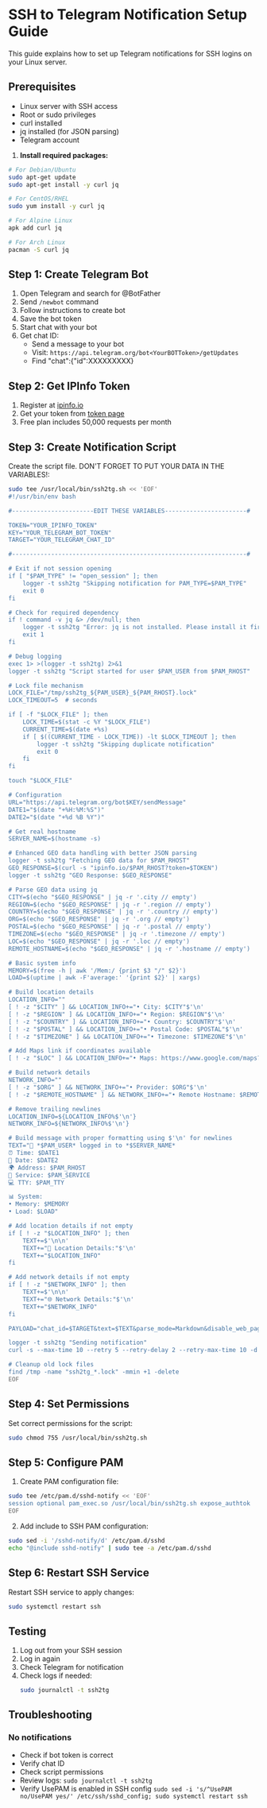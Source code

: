# SSH to Telegram Notification Setup Guide

This guide explains how to set up Telegram notifications for SSH logins on your Linux server.

## Prerequisites

- Linux server with SSH access
- Root or sudo privileges
- curl installed
- jq installed (for JSON parsing)
- Telegram account

1. **Install required packages:**

```bash
# For Debian/Ubuntu
sudo apt-get update
sudo apt-get install -y curl jq

# For CentOS/RHEL
sudo yum install -y curl jq

# For Alpine Linux
apk add curl jq

# For Arch Linux
pacman -S curl jq
```

## Step 1: Create Telegram Bot

1. Open Telegram and search for @BotFather
2. Send `/newbot` command
3. Follow instructions to create bot
4. Save the bot token
5. Start chat with your bot
6. Get chat ID:
   - Send a message to your bot
   - Visit: `https://api.telegram.org/bot<YourBOTToken>/getUpdates`
   - Find "chat":{"id":XXXXXXXXX}

## Step 2: Get IPInfo Token

1. Register at [ipinfo.io](https://ipinfo.io)
2. Get your token from [token page](https://ipinfo.io/account/token)
3. Free plan includes 50,000 requests per month

## Step 3: Create Notification Script

Create the script file. DON'T FORGET TO PUT YOUR DATA IN THE VARIABLES!:

```bash
sudo tee /usr/local/bin/ssh2tg.sh << 'EOF'
#!/usr/bin/env bash

#-----------------------EDIT THESE VARIABLES-----------------------#

TOKEN="YOUR_IPINFO_TOKEN"
KEY="YOUR_TELEGRAM_BOT_TOKEN"
TARGET="YOUR_TELEGRAM_CHAT_ID"

#------------------------------------------------------------------#

# Exit if not session opening
if [ "$PAM_TYPE" != "open_session" ]; then
    logger -t ssh2tg "Skipping notification for PAM_TYPE=$PAM_TYPE"
    exit 0
fi

# Check for required dependency
if ! command -v jq &> /dev/null; then
    logger -t ssh2tg "Error: jq is not installed. Please install it first."
    exit 1
fi

# Debug logging
exec 1> >(logger -t ssh2tg) 2>&1
logger -t ssh2tg "Script started for user $PAM_USER from $PAM_RHOST"

# Lock file mechanism
LOCK_FILE="/tmp/ssh2tg_${PAM_USER}_${PAM_RHOST}.lock"
LOCK_TIMEOUT=5  # seconds

if [ -f "$LOCK_FILE" ]; then
    LOCK_TIME=$(stat -c %Y "$LOCK_FILE")
    CURRENT_TIME=$(date +%s)
    if [ $((CURRENT_TIME - LOCK_TIME)) -lt $LOCK_TIMEOUT ]; then
        logger -t ssh2tg "Skipping duplicate notification"
        exit 0
    fi
fi

touch "$LOCK_FILE"

# Configuration
URL="https://api.telegram.org/bot$KEY/sendMessage"
DATE1="$(date "+%H:%M:%S")"
DATE2="$(date "+%d %B %Y")"

# Get real hostname
SERVER_NAME=$(hostname -s)

# Enhanced GEO data handling with better JSON parsing
logger -t ssh2tg "Fetching GEO data for $PAM_RHOST"
GEO_RESPONSE=$(curl -s "ipinfo.io/$PAM_RHOST?token=$TOKEN")
logger -t ssh2tg "GEO Response: $GEO_RESPONSE"

# Parse GEO data using jq
CITY=$(echo "$GEO_RESPONSE" | jq -r '.city // empty')
REGION=$(echo "$GEO_RESPONSE" | jq -r '.region // empty')
COUNTRY=$(echo "$GEO_RESPONSE" | jq -r '.country // empty')
ORG=$(echo "$GEO_RESPONSE" | jq -r '.org // empty')
POSTAL=$(echo "$GEO_RESPONSE" | jq -r '.postal // empty')
TIMEZONE=$(echo "$GEO_RESPONSE" | jq -r '.timezone // empty')
LOC=$(echo "$GEO_RESPONSE" | jq -r '.loc // empty')
REMOTE_HOSTNAME=$(echo "$GEO_RESPONSE" | jq -r '.hostname // empty')

# Basic system info
MEMORY=$(free -h | awk '/Mem:/ {print $3 "/" $2}')
LOAD=$(uptime | awk -F'average:' '{print $2}' | xargs)

# Build location details
LOCATION_INFO=""
[ ! -z "$CITY" ] && LOCATION_INFO+="• City: $CITY"$'\n'
[ ! -z "$REGION" ] && LOCATION_INFO+="• Region: $REGION"$'\n'
[ ! -z "$COUNTRY" ] && LOCATION_INFO+="• Country: $COUNTRY"$'\n'
[ ! -z "$POSTAL" ] && LOCATION_INFO+="• Postal Code: $POSTAL"$'\n'
[ ! -z "$TIMEZONE" ] && LOCATION_INFO+="• Timezone: $TIMEZONE"$'\n'

# Add Maps link if coordinates available
[ ! -z "$LOC" ] && LOCATION_INFO+="• Maps: https://www.google.com/maps?q=${LOC}"$'\n'

# Build network details
NETWORK_INFO=""
[ ! -z "$ORG" ] && NETWORK_INFO+="• Provider: $ORG"$'\n'
[ ! -z "$REMOTE_HOSTNAME" ] && NETWORK_INFO+="• Remote Hostname: $REMOTE_HOSTNAME"$'\n'

# Remove trailing newlines
LOCATION_INFO=${LOCATION_INFO%$'\n'}
NETWORK_INFO=${NETWORK_INFO%$'\n'}

# Build message with proper formatting using $'\n' for newlines
TEXT="🔐 *$PAM_USER* logged in to *$SERVER_NAME*
⏰ Time: $DATE1
📅 Date: $DATE2
🌍 Address: $PAM_RHOST
🔧 Service: $PAM_SERVICE
💻 TTY: $PAM_TTY

📊 System:
• Memory: $MEMORY
• Load: $LOAD"

# Add location details if not empty
if [ ! -z "$LOCATION_INFO" ]; then
    TEXT+=$'\n\n'
    TEXT+="📍 Location Details:"$'\n'
    TEXT+="$LOCATION_INFO"
fi

# Add network details if not empty
if [ ! -z "$NETWORK_INFO" ]; then
    TEXT+=$'\n\n'
    TEXT+="🌐 Network Details:"$'\n'
    TEXT+="$NETWORK_INFO"
fi

PAYLOAD="chat_id=$TARGET&text=$TEXT&parse_mode=Markdown&disable_web_page_preview=true"

logger -t ssh2tg "Sending notification"
curl -s --max-time 10 --retry 5 --retry-delay 2 --retry-max-time 10 -d "$PAYLOAD" $URL

# Cleanup old lock files
find /tmp -name "ssh2tg_*.lock" -mmin +1 -delete
EOF
```

## Step 4: Set Permissions

Set correct permissions for the script:

```bash
sudo chmod 755 /usr/local/bin/ssh2tg.sh
```

## Step 5: Configure PAM

1. Create PAM configuration file:

```bash
sudo tee /etc/pam.d/sshd-notify << 'EOF'
session optional pam_exec.so /usr/local/bin/ssh2tg.sh expose_authtok
EOF
```

2. Add include to SSH PAM configuration:

```bash
sudo sed -i '/sshd-notify/d' /etc/pam.d/sshd
echo "@include sshd-notify" | sudo tee -a /etc/pam.d/sshd
```

## Step 6: Restart SSH Service

Restart SSH service to apply changes:

```bash
sudo systemctl restart ssh
```

## Testing

1. Log out from your SSH session
2. Log in again
3. Check Telegram for notification
4. Check logs if needed:
   ```bash
   sudo journalctl -t ssh2tg
   ```

## Troubleshooting

### No notifications
- Check if bot token is correct
- Verify chat ID
- Check script permissions
- Review logs: `sudo journalctl -t ssh2tg`
- Verify UsePAM is enabled in SSH config
	`sudo sed -i 's/^UsePAM no/UsePAM yes/' /etc/ssh/sshd_config; sudo systemctl restart ssh`
